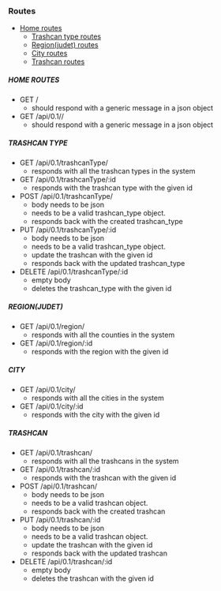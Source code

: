 ### Routes

- [Home routes](#####home-routes)
  - [Trashcan type routes](#####trashcan-type)
  - [Region(judet) routes](<#####region(judet)>)
  - [City routes](#####city)
  - [Trashcan routes](#####trashcan)

##### HOME ROUTES

- GET /
  - should respond with a generic message in a json object
- GET /api/0.1//
  - should respond with a generic message in a json object

##### TRASHCAN TYPE

- GET /api/0.1/trashcanType/
  - responds with all the trashcan types in the system
- GET /api/0.1/trashcanType/:id
  - responds with the trashcan type with the given id
- POST /api/0.1/trashcanType/
  - body needs to be json
  - needs to be a valid trashcan_type object.
  - responds back with the created trashcan_type
- PUT /api/0.1/trashcanType/:id
  - body needs to be json
  - needs to be a valid trashcan_type object.
  - update the trashcan with the given id
  - responds back with the updated trashcan_type
- DELETE /api/0.1/trashcanType/:id
  - empty body
  - deletes the trashcan_type with the given id

##### REGION(JUDET)

- GET /api/0.1/region/
  - responds with all the counties in the system
- GET /api/0.1/region/:id
  - responds with the region with the given id

##### CITY

- GET /api/0.1/city/
  - responds with all the cities in the system
- GET /api/0.1/city/:id
  - responds with the city with the given id

##### TRASHCAN

- GET /api/0.1/trashcan/
  - responds with all the trashcans in the system
- GET /api/0.1/trashcan/:id
  - responds with the trashcan with the given id
- POST /api/0.1/trashcan/
  - body needs to be json
  - needs to be a valid trashcan object.
  - responds back with the created trashcan
- PUT /api/0.1/trashcan/:id
  - body needs to be json
  - needs to be a valid trashcan object.
  - update the trashcan with the given id
  - responds back with the updated trashcan
- DELETE /api/0.1/trashcan/:id
  - empty body
  - deletes the trashcan with the given id
